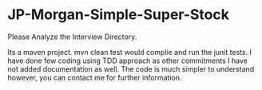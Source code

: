 # JP-Morgan-Simple-Super-Stock

Please Analyze the Interview Directory.

Its a maven project. mvn clean test would complie and run the junit tests.
I have done few coding using TDD approach as other commitments
I have not added documentation as well. The code is much simpler to understand however, you can contact me for further information.
